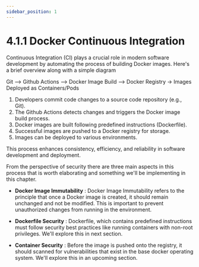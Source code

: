 ```yaml
---
sidebar_position: 1
---
```


# 4.1.1 Docker Continuous Integration

Continuous Integration (CI) plays a crucial role in modern software development by automating the process of building Docker images. Here's a brief overview along with a simple diagram

Git --> Github Actions --> Docker Image Build --> Docker Registry -> Images Deployed as Containers/Pods

1. Developers commit code changes to a source code repository (e.g., Git).
2. The Github Actions detects changes and triggers the Docker image build process.
3. Docker images are built following predefined instructions (Dockerfile).
4. Successful images are pushed to a Docker registry for storage.
5. Images can be deployed to various environments.

This process enhances consistency, efficiency, and reliability in software development and deployment.

From the perspective of security there are three main aspects in this process that is worth elaborating and something we'll be implementing in this chapter.

- **Docker Image Immutability** : Docker Image Immutability refers to the principle that once a Docker image is created, it should remain unchanged and not be modified. This is important to prevent unauthorized changes from running in the environment.

- **Dockerfile Security** : Dockerfile, which contains predefined instructions must follow security best practices like running containers with non-root privileges. We'll explore this in next section.

- **Container Security** : Before the image is pushed onto the registry, it should scanned for vulnerabilities that exist in the base docker operating system. We'll explore this in an upcoming section.
